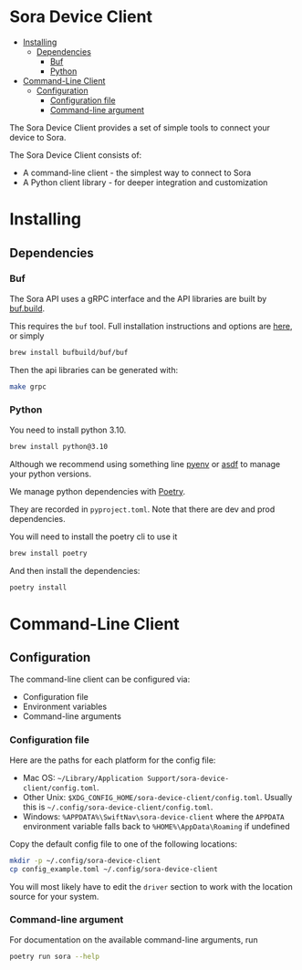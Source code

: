 Sora Device Client
=================

<!-- vim-markdown-toc GFM -->

* [Installing](#installing)
  * [Dependencies](#dependencies)
    * [Buf](#buf)
    * [Python](#python)
* [Command-Line Client](#command-line-client)
  * [Configuration](#configuration)
    * [Configuration file](#configuration-file)
    * [Command-line argument](#command-line-argument)

<!-- vim-markdown-toc -->

The Sora Device Client provides a set of simple tools to connect your device to Sora.

The Sora Device Client consists of:

 - A command-line client - the simplest way to connect to Sora
 - A Python client library - for deeper integration and customization

# Installing
## Dependencies

### Buf

The Sora API uses a gRPC interface and the API libraries are built by
[buf.build](https://buf.build/).

This requires the `buf` tool. Full installation instructions and options are
[here](https://docs.buf.build/installation), or simply
```bash
brew install bufbuild/buf/buf
```

Then the api libraries can be generated with:
```bash
make grpc
```

### Python
You need to install python 3.10.
```bash
brew install python@3.10
```
Although we recommend using something line [pyenv](https://github.com/pyenv/pyenv)
or [asdf](https://asdf-vm.com/) to manage your python versions.

We manage python dependencies with [Poetry](https://python-poetry.org/).

They are recorded in `pyproject.toml`. Note that there are dev and prod dependencies.

You will need to install the poetry cli to use it
```bash
brew install poetry
```
And then install the dependencies:
```bash
poetry install
```

# Command-Line Client

## Configuration

The command-line client can be configured via:
 - Configuration file
 - Environment variables
 - Command-line arguments

### Configuration file

Here are the paths for each platform for the config file:

 - Mac OS: `~/Library/Application Support/sora-device-client/config.toml`.
 - Other Unix: `$XDG_CONFIG_HOME/sora-device-client/config.toml`. Usually this is `~/.config/sora-device-client/config.toml`.
 - Windows: `%APPDATA%\SwiftNav\sora-device-client` where the `APPDATA` environment variable falls back to `%HOME%\AppData\Roaming` if undefined

Copy the default config file to one of the following locations:
```bash
mkdir -p ~/.config/sora-device-client
cp config_example.toml ~/.config/sora-device-client
```
You will most likely have to edit the `driver` section to work with the location source for your system.

### Command-line argument

For documentation on the available command-line arguments, run
```bash
poetry run sora --help
```
